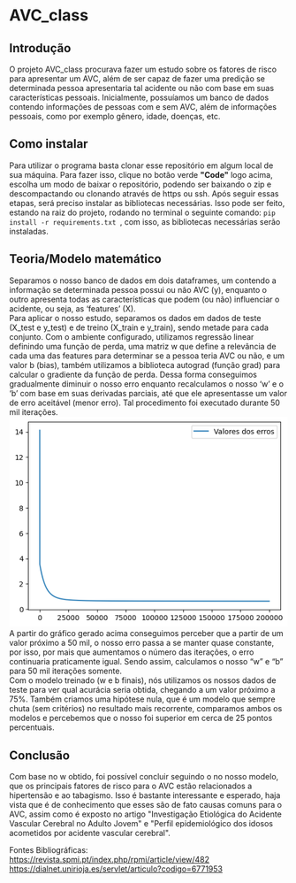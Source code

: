 # AVC_class
## Introdução
O projeto AVC_class procurava fazer um estudo sobre os fatores de risco para apresentar um AVC, além de ser capaz de fazer uma predição se determinada pessoa apresentaria tal acidente ou não com base em suas características pessoais. Inicialmente, possuíamos um banco de dados contendo informações de pessoas com e sem AVC, além de informações pessoais, como por exemplo gênero, idade, doenças, etc.

## Como instalar
Para utilizar o programa basta clonar esse repositório em algum local de sua máquina. Para fazer isso, clique no botão verde **"Code"** logo acima, escolha um modo de baixar o repositório, podendo ser baixando o zip e descompactando ou clonando através de https ou ssh. Após seguir essas etapas, será preciso instalar as bibliotecas necessárias. Isso pode ser feito, estando na raiz do projeto, rodando no terminal o seguinte comando:  `pip install -r requirements.txt `, com isso, as bibliotecas necessárias serão instaladas.

## Teoria/Modelo matemático
Separamos o nosso banco de dados em dois dataframes, um contendo a informação se determinada pessoa possui ou não AVC (y), enquanto o outro apresenta todas as características que podem (ou não) influenciar o acidente, ou seja, as ‘features’ (X).\
Para aplicar o nosso estudo, separamos os dados em dados de teste (X_test e y_test) e de treino (X_train e y_train), sendo metade para cada conjunto. Com o ambiente configurado, utilizamos regressão linear definindo uma função de perda, uma matriz w que define a relevância de cada uma das features para determinar se a pessoa teria AVC ou não, e um valor b (bias), também utilizamos a biblioteca autograd (função grad) para calcular o gradiente da função de perda. Dessa forma conseguimos gradualmente diminuir o nosso erro enquanto recalculamos o nosso ‘w’ e o ‘b’  com base em suas derivadas parciais, até que ele apresentasse um valor de erro aceitável (menor erro). Tal procedimento foi executado durante 50 mil iterações.\
<img src= "https://github.com/eriksoaress/AVC_class/blob/main/erros_200mil_interac.png">\
A partir do gráfico gerado acima conseguimos perceber que a partir de um valor próximo a 50 mil, o nosso erro passa a se manter quase constante, por isso, por mais que aumentamos o número das iterações, o erro continuaria praticamente igual. Sendo assim, calculamos o nosso “w” e “b” para 50 mil iterações somente.\
Com o modelo treinado (w e b finais), nós utilizamos os nossos dados de teste para ver qual acurácia seria obtida, chegando a um valor próximo a 75%. Também criamos uma hipótese nula, que é um modelo que sempre chuta (sem critérios) no resultado mais recorrente, comparamos ambos os modelos e percebemos que o nosso foi superior em cerca de 25 pontos percentuais.
## Conclusão
Com base no w obtido, foi possível concluir seguindo o no nosso modelo, que os principais fatores de risco para o AVC estão relacionados a hipertensão e ao tabagismo. Isso é bastante interessante e esperado, haja vista que é de conhecimento que esses são de fato causas comuns para o AVC, assim como é exposto no artigo "Investigação Etiológica do Acidente Vascular Cerebral no Adulto Jovem" e "Perfil epidemiológico dos idosos acometidos por acidente vascular cerebral".

Fontes Bibliográficas:
https://revista.spmi.pt/index.php/rpmi/article/view/482
https://dialnet.unirioja.es/servlet/articulo?codigo=6771953